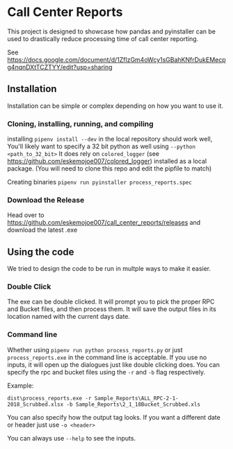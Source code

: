 # Call Center Reports
This project is designed to showcase how pandas and pyinstaller can be used
to drastically reduce processing time of call center reporting.

See https://docs.google.com/document/d/1ZflzGm4oWcy1sGBahKNfrDukEMecpg4nqnDXtTCZTYY/edit?usp=sharing

## Installation
Installation can be simple or complex depending on how you want to use it.

### Cloning, installing, running, and compiling
installing `pipenv install --dev` in the local repository should work well, You'll likely want to specify a 32 bit python as well using `--python <path_to_32_bit>`
It does rely on `colored_logger` (see https://github.com/eskemojoe007/colored_logger) installed as a local package.  (You will need to clone this repo and edit the pipfile to match)

Creating binaries
`pipenv run pyinstaller process_reports.spec`

### Download the Release
Head over to https://github.com/eskemojoe007/call_center_reports/releases and download the latest .exe


## Using the code
We tried to design the code to be run in multple ways to make it easier.

### Double Click
The exe can be double clicked.  It will prompt you to pick the proper RPC and Bucket
files, and then process them.  It will save the output files in its location
named with the current days date.

### Command line
Whether using `pipenv run python process_reports.py` or just `process_reports.exe`
in the command line is acceptable.  If you use no inputs, it will open up the dialogues just
like double clicking does.  You can specify the rpc and bucket files using the `-r` and `-b` flag respectively.


Example:

`dist\process_reports.exe -r Sample_Reports\ALL_RPC-2-1-2018_Scrubbed.xlsx -b Sample_Reports\2_1_18Bucket_Scrubbed.xls`

You can also specify how the output tag looks.  If you want a different date or header just  use
`-o <header>`

You can always use `--help` to see the inputs.
